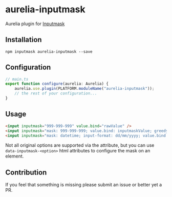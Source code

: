 # aurelia-inputmask
Aurelia plugin for [Inputmask](https://github.com/RobinHerbots/Inputmask)

## Installation

```
npm inputmask aurelia-inputmask --save
```

## Configuration

```typescript
// main.ts
export function configure(aurelia: Aurelia) {
    aurelia.use.plugin(PLATFORM.moduleName("aurelia-inputmask"));
    // the rest of your configuration...
}
```

## Usage

```html
<input inputmask="999-999-999" value.bind="rawValue" />
<input inputmask="mask: 999-999-999; value.bind: inputmaskValue; greedy.bind: false; is-value-masked: true" value.bind="rawValue" />
<input inputmask="mask: datetime; input-format: dd/mm/yyyy; value.bind: inputmaskValue" value.bind="rawValue" />
```

Not all original options are supported via the attribute, but you can use `data-inputmask-<option>` html attributes to configure the mask on an element.

## Contribution

If you feel that something is missing please submit an issue or better yet a PR.
